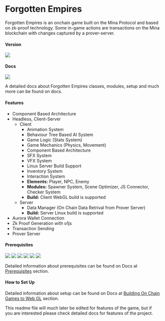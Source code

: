 # Forgotten Empires

Forgotten Empires is an onchain game built on the Mina Protocol and based on zk-proof technology. Some in-game actions are transactions on the Mina blockchain with changes captured by a prover-server.

#### Version

<img src="https://img.shields.io/badge/Version-Alpha 0.3-green">

#### Docs

[<img src="https://img.shields.io/badge/Docs-Gitbook-green">](./StarkSharp/StarkSharp.Docs/Platforms/DotNet/Setup.md)

A detailed docs about Forgotten Empires classes, modules, setup and much more can be found on docs.

#### Features

- Component Based Architecture
- Headless, Client-Server
  - Client
    - Animation System
    - Behaviour Tree Based AI System
    - Game Logic (Stats System)
    - Game Mechanics (Physics, Movement)
    - Component Based Architecture
    - SFX System
    - VFX System
    - Linux Server Build Support
    - Inventory System
    - Interaction System
    - **Elements:** Player, NPC, Enemy
    - **Modules:** Spawner System, Scene Optimizer, JS Connector, Checker System
    - **Build:** Client WebGL build is supported
  - Server
    - Data Manager (On Chain Data Retrival from Prover Server)
    - **Build:** Server Linux build is supported
- Aurora Wallet Connection
- Zk Proof Generation with o1js
- Transaction Sending
- Prover Server

#### Prerequisites

<img src="https://img.shields.io/badge/Unity-blue"> <img src="https://img.shields.io/badge/Mirror-blue"> <img src="https://img.shields.io/badge/Nginx-blue"> <img src="https://img.shields.io/badge/o1js-blue"> <img src="https://img.shields.io/badge/Newtonsoft JSON-blue"> <img src="https://img.shields.io/badge/Node JS-blue">

Detailed information about prerequisites can be found on Docs at [Prerequisites](https://forgottenempires.gitbook.io/forgotten-empires/prerequisites) section.

#### How to Set Up

Detailed information about setup can be found on Docs at [Building On Chain Games to Web GL](https://forgottenempires.gitbook.io/forgotten-empires/building-on-chain-games-to-webgl) section.

This readme file will much later be edited for features of the game, but if you are interested please check detailed docs for features of the project.
